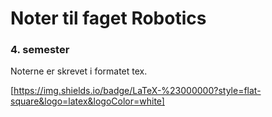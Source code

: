 # Noter til faget Robotics

### 4. semester 

Noterne er skrevet i formatet tex.

[https://img.shields.io/badge/LaTeX-%23000000?style=flat-square&logo=latex&logoColor=white]





